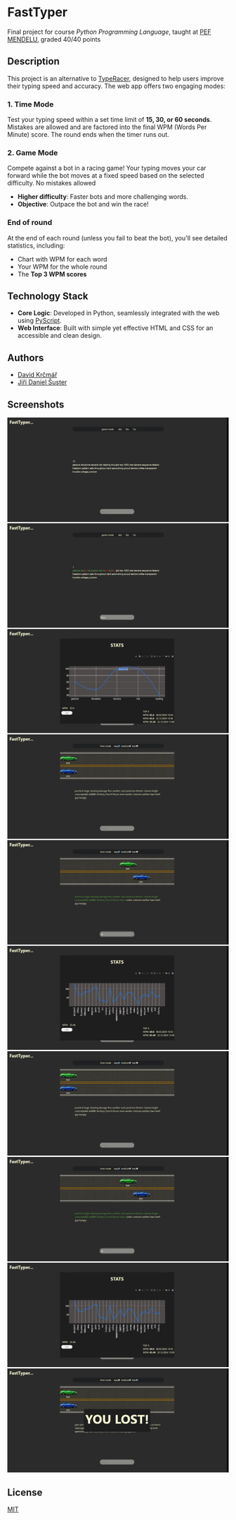 
# FastTyper
Final project for course *Python Programming Language*, taught at [PEF MENDELU](https://pef.mendelu.cz/), graded 40/40 points
## Description
This project is an alternative to [TypeRacer](https://play.typeracer.com/), designed to help users improve their typing speed and accuracy. The web app offers two engaging modes:  

### 1. Time Mode  
Test your typing speed within a set time limit of **15, 30, or 60 seconds**. Mistakes are allowed and are factored into the final WPM (Words Per Minute) score. The round ends when the timer runs out.  

### 2. Game Mode  
Compete against a bot in a racing game! Your typing moves your car forward while the bot moves at a fixed speed based on the selected difficulty. No mistakes allowed  
- **Higher difficulty**: Faster bots and more challenging words.  
- **Objective**: Outpace the bot and win the race!  

### End of round 
At the end of each round (unless you fail to beat the bot), you'll see detailed statistics, including:  
- Chart with WPM for each word  
- Your WPM for the whole round  
- The **Top 3 WPM scores**


## Technology Stack  
- **Core Logic**: Developed in Python, seamlessly integrated with the web using [PyScript](https://pyscript.net/).  
- **Web Interface**: Built with simple yet effective HTML and CSS for an accessible and clean design.  
## Authors

- [David Krčmář](https://www.linkedin.com/in/david-krcmar-943182235/)
- [Jiří Daniel Šuster](https://www.linkedin.com/in/ji%C5%99%C3%AD-daniel-%C5%A1uster-7017b0306/)


## Screenshots

![Screenshot1](Screenshots/Screenshot1.png)
![Screenshot2](Screenshots/Screenshot2.png)
![Screenshot3](Screenshots/Screenshot3.png)
![Screenshot4](Screenshots/Screenshot4.png)
![Screenshot5](Screenshots/Screenshot5.png)
![Screenshot6](Screenshots/Screenshot6.png)
![Screenshot7](Screenshots/Screenshot7.png)
![Screenshot8](Screenshots/Screenshot8.png)
![Screenshot9](Screenshots/Screenshot9.png)
![Screenshot10](Screenshots/Screenshot10.png)


## License

[MIT](https://choosealicense.com/licenses/mit/)

